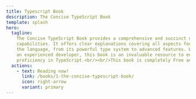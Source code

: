 ```yaml
---
title: Typescript Book
description: The Concise TypeScript Book
template: splash
hero:
  tagline:
    The Concise TypeScript Book provides a comprehensive and succinct overview of TypeScript's
    capabilities. It offers clear explanations covering all aspects found in the latest version of
    the language, from its powerful type system to advanced features. Whether you're a beginner or
    an experienced developer, this book is an invaluable resource to enhance your understanding and
    proficiency in TypeScript.<br/><br/>This book is completely Free and Open Source.
  actions:
    - text: Reading now!
      link: /books/1-the-concise-typescript-book/
      icon: right-arrow
      variant: primary
---
```

